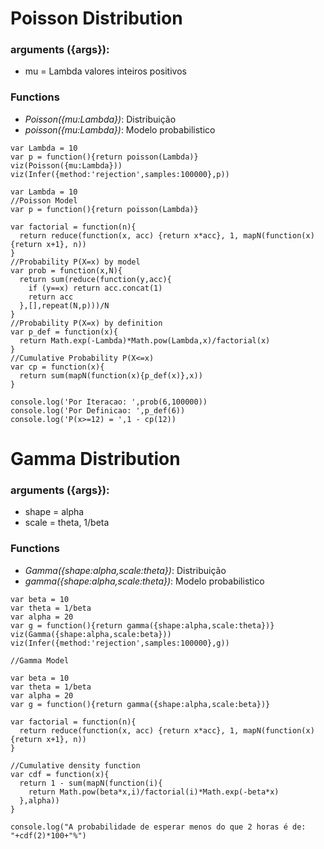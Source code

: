 # Poisson Distribution

### arguments ({args}):
- mu = Lambda valores inteiros positivos
### Functions
- *Poisson({mu:Lambda})*: Distribuição
- *poisson({mu:Lambda})*: Modelo probabilistico
~~~~
var Lambda = 10
var p = function(){return poisson(Lambda)}
viz(Poisson({mu:Lambda}))
viz(Infer({method:'rejection',samples:100000},p))
~~~~

~~~~
var Lambda = 10
//Poisson Model
var p = function(){return poisson(Lambda)}

var factorial = function(n){
  return reduce(function(x, acc) {return x*acc}, 1, mapN(function(x){return x+1}, n))
}
//Probability P(X=x) by model
var prob = function(x,N){
  return sum(reduce(function(y,acc){
    if (y==x) return acc.concat(1)
    return acc
  },[],repeat(N,p)))/N
}
//Probability P(X=x) by definition
var p_def = function(x){
  return Math.exp(-Lambda)*Math.pow(Lambda,x)/factorial(x)
}
//Cumulative Probability P(X<=x)
var cp = function(x){
  return sum(mapN(function(x){p_def(x)},x))
}

console.log('Por Iteracao: ',prob(6,100000))
console.log('Por Definicao: ',p_def(6))
console.log('P(x>=12) = ',1 - cp(12))
~~~~
# Gamma Distribution

### arguments ({args}):
- shape = alpha 
- scale = theta, 1/beta
### Functions
- *Gamma({shape:alpha,scale:theta})*: Distribuição
- *gamma({shape:alpha,scale:theta})*: Modelo probabilistico
~~~~
var beta = 10
var theta = 1/beta
var alpha = 20
var g = function(){return gamma({shape:alpha,scale:theta})}
viz(Gamma({shape:alpha,scale:beta}))
viz(Infer({method:'rejection',samples:100000},g))
~~~~

~~~~
//Gamma Model

var beta = 10
var theta = 1/beta
var alpha = 20
var g = function(){return gamma({shape:alpha,scale:beta})}

var factorial = function(n){
  return reduce(function(x, acc) {return x*acc}, 1, mapN(function(x){return x+1}, n))
}

//Cumulative density function
var cdf = function(x){
  return 1 - sum(mapN(function(i){
    return Math.pow(beta*x,i)/factorial(i)*Math.exp(-beta*x)
  },alpha))
}

console.log("A probabilidade de esperar menos do que 2 horas é de: "+cdf(2)*100+"%")
~~~~
